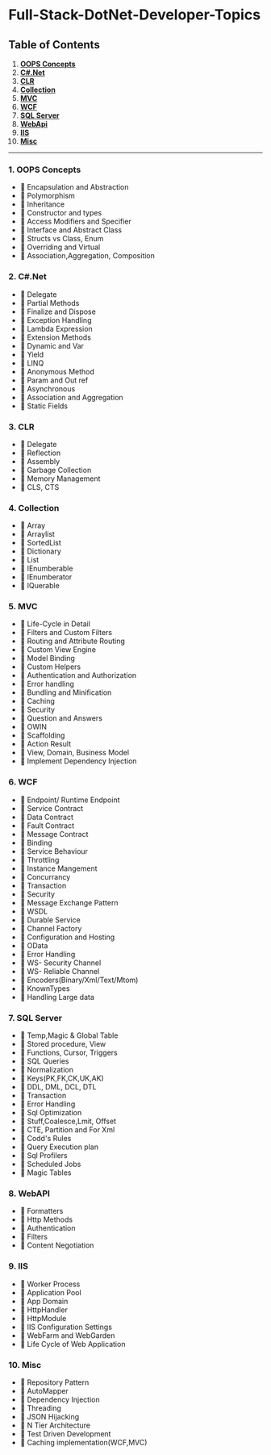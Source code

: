 # Full-Stack-DotNet-Developer-Topics

## Table of Contents

1. **[OOPS Concepts](#1-oops-concepts)**
2. **[C#.Net](#2-c#.net)**
3. **[CLR](#3-CLR)**
4. **[Collection](#4-collection)**
5. **[MVC](#5-mvc)**
6. **[WCF](#6-wcf)**
7. **[SQL Server](#7-sql-server)**
8. **[WebApi](#8-webapi)**
9. **[IIS](#9-iis)**
10. **[Misc](#10-misc)**

---

### 1. OOPS Concepts

* 📜 Encapsulation and Abstraction
* 📜 Polymorphism
* 📜 Inheritance
* 📜 Constructor and types
* 📜 Access Modifiers and Specifier
* 📜 Interface and Abstract Class
* 📜 Structs vs Class, Enum
* 📜 Overriding and Virtual
* 📜 Association,Aggregation, Composition

### 2. C#.Net

* 📜 Delegate
* 📜 Partial Methods
* 📜 Finalize and Dispose
* 📜 Exception Handling
* 📜 Lambda Expression
* 📜 Extension Methods
* 📜 Dynamic and Var
* 📜 Yield
* 📜 LINQ
* 📜 Anonymous Method
* 📜 Param and Out ref
* 📜 Asynchronous
* 📜 Association and Aggregation
* 📜 Static Fields

### 3. CLR

* 📜 Delegate
* 📜 Reflection
* 📜 Assembly
* 📜 Garbage Collection
* 📜 Memory Management
* 📜 CLS, CTS

### 4. Collection

* 📜 Array
* 📜 Arraylist
* 📜 SortedList
* 📜 Dictionary
* 📜 List
* 📜 IEnumberable
* 📜 IEnumberator
* 📜 IQuerable

### 5. MVC

* 📜 Life-Cycle in Detail
* 📜 Filters and Custom Filters
* 📜 Routing and Attribute Routing
* 📜 Custom View Engine
* 📜 Model Binding
* 📜 Custom Helpers
* 📜 Authentication and Authorization
* 📜 Error handling
* 📜 Bundling and Minification
* 📜 Caching
* 📜 Security
* 📜 Question and Answers
* 📜 OWIN
* 📜 Scaffolding
* 📜 Action Result
* 📜 View, Domain, Business Model
* 📜 Implement Dependency Injection

### 6. WCF

* 📜 Endpoint/ Runtime Endpoint
* 📜 Service Contract
* 📜 Data Contract
* 📜 Fault Contract
* 📜 Message Contract
* 📜 Binding
* 📜 Service Behaviour
* 📜 Throttling
* 📜 Instance Mangement
* 📜 Concurrancy
* 📜 Transaction
* 📜 Security
* 📜 Message Exchange Pattern
* 📜 WSDL
* 📜 Durable Service
* 📜 Channel Factory
* 📜 Configuration and Hosting
* 📜 OData
* 📜 Error Handling
* 📜 WS- Security Channel
* 📜 WS- Reliable Channel
* 📜 Encoders(Binary/Xml/Text/Mtom)
* 📜 KnownTypes
* 📜 Handling Large data

### 7. SQL Server

* 📜 Temp,Magic & Global Table
* 📜 Stored procedure, View
* 📜 Functions, Cursor, Triggers
* 📜 SQL Queries
* 📜 Normalization
* 📜 Keys(PK,FK,CK,UK,AK)
* 📜 DDL, DML, DCL, DTL
* 📜 Transaction
* 📜 Error Handling
* 📜 Sql Optimization
* 📜 Stuff,Coalesce,Lmit, Offset
* 📜 CTE, Partition and For Xml
* 📜 Codd's Rules
* 📜 Query Execution plan
* 📜 Sql Profilers
* 📜 Scheduled Jobs
* 📜 Magic Tables

### 8. WebAPI

* 📜 Formatters
* 📜 Http Methods
* 📜 Authentication
* 📜 Filters
* 📜 Content Negotiation

### 9. IIS

* 📜 Worker Process
* 📜 Application Pool
* 📜 App Domain
* 📜 HttpHandler
* 📜 HttpModule
* 📜 IIS Configuration Settings
* 📜 WebFarm and WebGarden
* 📜 Life Cycle of Web Application

### 10. Misc

* 📜 Repository Pattern
* 📜 AutoMapper
* 📜 Dependency Injection
* 📜 Threading
* 📜 JSON Hijacking
* 📜 N Tier Architecture
* 📜 Test Driven Development
* 📜 Caching implementation(WCF,MVC)
